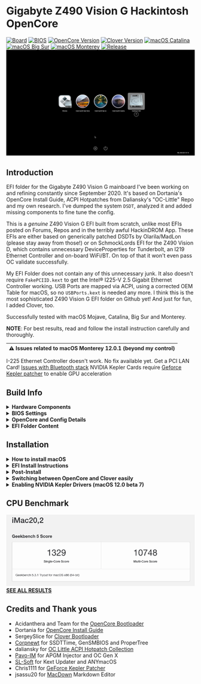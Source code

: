 # Gigabyte Z490 Vision G Hackintosh OpenCore
[![Board](https://img.shields.io/badge/Gigabyte-Z490_Vision_G-blueviolet.svg)](https://www.gigabyte.com/Motherboard/Z490-VISION-G-rev-1x#kf)
[![BIOS](https://img.shields.io/badge/BIOS-F21a-important.svg)](https://www.gigabyte.com/Motherboard/Z490-VISION-G-rev-1x/support#support-dl-bios)
[![OpenCore Version](https://img.shields.io/badge/OpenCore-0.7.5-blue.svg)](https://github.com/acidanthera/OpenCorePkg/releases/latest)
[![Clover Version](https://img.shields.io/badge/Clover-r5141-green.svg)](https://github.com/CloverHackyColor/CloverBootloader/releases/tag/5139)
[![macOS Catalina](https://img.shields.io/badge/macOS-10.15-white.svg)](https://www.apple.com/li/macos/catalina/)
[![macOS Big Sur](https://img.shields.io/badge/macOS-11.6-white.svg)](https://www.apple.com/macos/big-sur/)
[![macOS Monterey](https://img.shields.io/badge/macOS-12.0.1-white.svg)](https://www.apple.com/macos/monterey/)
[![Release](https://img.shields.io/badge/Download-latest-success.svg)](https://github.com/5T33Z0/Gigabyte-Z490-Vision-G-Hackintosh-OpenCore/releases/latest)
![](https://raw.githubusercontent.com/5T33Z0/Gigabyte-Z490-Vision-G-Hackintosh-OpenCore/main/Pics/BootPicker.png)

## Introduction

EFI folder for the Gigabyte Z490 Vision G mainboard I've been working on and refining constantly since September 2020. It's based on Dortania's OpenCore Install Guide, ACPI Hotpatches from Daliansky's "OC-Little" Repo and my own research. I've dumped the system `DSDT`, analyzed it and added missing components to fine tune the config. 

This is a *genuine* Z490 Vision G EFI built from scratch, unlike most EFIs posted on Forums, Repos and in the terribly awful HackinDROM App. These EFIs are either based on generically patched DSDTs by Olarila/MadLon (please stay away from those!) or on SchmockLords EFI for the Z490 Vision D, which contains unnecessary DeviceProperties for Tunderbolt, an I219 Ethernet Controller and on-board WiFi/BT. On top of that it won't even pass OC validate successfully.

My EFI Folder does not contain any of this unnecessary junk. It also doesn't require `FakePCIID.kext` to get the Intel® I225-V 2.5 Gigabit Ethernet Controller working. USB Ports are mapped via ACPI, using a corrected OEM Table for macOS, so no `USBPorts.kext` is needed any more. I think this is the most sophisticated Z490 Vision G EFI folder on Github yet! And just for fun, I added Clover, too.

Successfully tested with macOS Mojave, Catalina, Big Sur and Monterey.

**NOTE**: For best results, read and follow the install instruction carefully and thoroughly.

| :warning: Issues related to macOS Monterey 12.0.1 (beyond my control)|
|:-------------------------------------------------|
I-225 Ethernet Controller doesn't work. No fix available yet. Get a PCI LAN Card!
[Issues with Bluetooth stack](https://dortania.github.io/OpenCore-Install-Guide/extras/monterey.html#bluetooth)
NVIDIA Kepler Cards require [Geforce Kepler patcher](https://github.com/chris1111/Geforce-Kepler-patcher) to enable GPU acceleration
		
## Build Info

<details>
<summary><strong>Hardware Components</strong></summary>

### System Specs

| Component             | Details                                                 |
| :---------------------|-------------------------------------------------------- |
| Mainboard             | Gigabyte Z490 Vision G                                  |
| BIOS		        | F21a. F5 or higher is required to disable `CFG Lock`. Otherwise use Kernel Quirk `AppleXcpmCfgLock`|
| CPU                   | Intel® Core i9 10850K (Codename Comet Lake)             |
| RAM                   | 32 GB DDR4 2400 Crucial Ballistix Sport LT              |
| iGPU		        | Intel® UHD 630. Set-up for computing tasks only. For running a display [use this Framebuffer-Patch](https://github.com/5T33Z0/Gigabyte-Z490-Vision-G-Hackintosh-OpenCore/blob/main/Additional%20Files/Intel%20UHD%20630_HDMI_DP_Framebuffer-Patch.plist) |
| GPU                   | MSI Geforce GTX 760 Twin Frozr Gaming                   |
| Audio                 | Realtek® ALC1220-VB (Layout-id: `28`)                   |
| Ethernet (onboard)    | Intel® 2.5GbE LAN (requires macOS 10.15 or newer)       |
| Ethernet (PCI Card)   | Intel® PRO/1000 PT Dual Port Server Adapter (amy macOS) |

</details>
<details>
<summary><strong>BIOS Settings</strong></summary>

### BIOS Settings

* **Tweaker [TAB]**
	* Extreme Memory Profile (XMP): Enabled (if supported by RAM)
	* Advanced CPU Settings
		* VT-d: Enabled (disabled in config.plist anyway, so only relevant to Windows)
		* Intel Speed Shit: Enabled
* **Settings [TAB]**
	* Platform Power
		* Platform Power Management: Enabled
		* PEG ASPM: Enabled
		* PCH ASPM: Enabled
		* DMI ASPM: Enabled 
		* ErP: Enabled (so USB Power turns off, after PC is shut down)
	* IO Ports
		* Internal Graphics: enabled (if CPU has integrated graphics). **NOTE**: The config.plist uses dGPU for Display(s) and iGPU for computational tasks only by default. If you want to use the iGPU to drive a display you need a different Framebuffer Patch (see "EFI Install Instructions" for details).
		* OnBoard LAN Controller: Enabled
		* Audio Controller: Enabled (if On-Board Sound Card is used)
		* Above 4G Decoding: Enabled
		* Re-Size BAR Support: Disabled
		* IOAPIC 24-119 Entries: Enabled
		* Super IO Configuration
			* Serial Port: Disabled
		* USB Configuration
			* Legacy USB Support: Disabled
			* XHCI Hand-off: Enabled
		* Network Stack Configuration
			* Network Stack: Disabled
* **Boot [TAB]**
	* CFGLock: Disabled (Option only available on newer BIOS versions)
	* Windows 10 Features: Windows 10 
	* CSM: Disabled (to get rid of legacy code from `DSDT`)
</details>
<details>
<summary><strong>OpenCore and Config Details</strong></summary>
	
### OpenCore Details

* **Version**: 0.7.5 (check comments in `config.plist` for details)
* **Compatible macOS**: 10.14 (Mojave), 10.15.7 (Catalina), 11.5+ (Big Sur), 12.0.1 (Monterey)
* **System Definition:** `iMac20,2` (SMBIOS Infos need to be added with [**OCAT**](https://github.com/ic005k/QtOpenCoreConfig)).
* **ACPI Patches:** `SSDT-AWAC`, `SSDT-EC-USBX`, `SSDT-PLUG`, `SSDT-SBUS-MCHC`, `SSDT-PPMC`, `SSDT-PORTS`
* **OpenCanopy Enabled**: `yes`
* **Iconset**: `modern`
* **Chime**: `no`
* **FileVault**: `no`
* **SecureBootModel**: `Disabled`
* **USB Ports Mapped:** `yes`. Details [here](https://github.com/5T33Z0/Gigabyte-Z490-Vision-G-Hackintosh-OpenCore/blob/main/Additional%20Files/USB_Ports_List.pdf)
* **csr-active-config:** macOS Mojave/Catalina: `FF070000`, Big Sur/Monterey: `67080000`

### Note about Kexts
The following Kexts are disabled by default since I don't know which CPU and Hard Disk you are using:
- `CPUFriend.kext` and `CPUFriendDataProvider.kext`. Create your own DataProvider.kext using [CPUFriendFriend](https://github.com/corpnewt/CPUFriendFriend), replace it and reenable the kext as well as `CPUFriend.kext`)
- `NVMeFix.kext`: recommended for all 3rd part NVME drives
</details>
<details>
<summary><strong>EFI Folder Content</strong></summary>

### EFI Folder Structure

```
EFI
├── BOOT
│   └── BOOTx64.efi
└── OC
    ├── ACPI
    │   ├── SSDT-AWAC-DISABLE.aml
    │   ├── SSDT-EC-USBX.aml
    │   ├── SSDT-PLUG.aml
    │   ├── SSDT-PORTS.aml
    │   ├── SSDT-PPMC.aml
    │   └── SSDT-SBUS-MCHC.aml
    ├── Drivers
    │   ├── HfsPlus.efi
    │   ├── OpenCanopy.efi
    │   └── OpenRuntime.efi
    ├── Kexts
    │   ├── AppleALC.kext
    │   ├── CPUFriend.kext
    │   ├── CPUFriendDataProvider.kext
    │   ├── Lilu.kext
    │   ├── NVMeFix.kext
    │   ├── RestrictEvents.kext
    │   ├── SMCProcessor.kext
    │   ├── SMCSuperIO.kext
    │   ├── VirtualSMC.kext
    │   └── WhateverGreen.kext
    ├── OpenCore.efi
    ├── Resources (NOTE: removed files of sub-folders from tree view to reduce clutter)
    │   ├── Font
    │   ├── Image
    │   │   └── Acidanthera
    │   │       ├── Chardonnay
    │   │       ├── GoldenGate
    │   │       └── Syrah
    │   └── Label
    ├── config.plist
    └── config_iMac19,1.plist
```
</details>

## Installation
<details>
<summary><strong>How to install macOS</strong></summary>

### Installing macOS
If you already have macOS installed but want to perform a clean install, you can either download macOS from the App Store or use [**ANYmacOS**](https://www.sl-soft.de/en/anymacos/). It's a hassle-free app than can download macOS High Sierra, Catalina and Big Sur. It also can create a USB Installer for you. And if you create multiple HFS partitions in the correct sizes, you can use it to create a multi macOS Installer USB Stick as well. 

If you are on Windows or Linux, follow the guide provided by [Dortania](https://dortania.github.io/OpenCore-Install-Guide/installer-guide/#making-the-installer)
</details>
<details>
<summary><strong>EFI Install Instructions</strong></summary>

### EFI Install Guide for OpenCore 
	
1. Download latest OC EFI Release and unpack it
2. Select the config of your choice and rename it to `config.plist`
3. Open `config.plist` and adjust the following parameters according to your hardware and software configuration:
	- Change `csr-active-config` based on the macOS version to disable SIP: 
		- For High Sierra: `FF030000` (0x3FF)
    	- For Mojave/Catalina: `FF070000` (0x7FF)
    	- For Big Sur: `67080000` (0x867)
    	- For Monterey: `EF0F0000` (0xFEF)
	- AMD GPUs may require additional `boot-args`. Check WhateverGreen repo to find out which you need.
	- If you want to use the Intel UHD 630 integrated graphics to drive a display, do the following in `DeviceProperties` > `Add`:
		- Disable `PciRoot(0x0)/Pci(0x2,0x0)`(put a `##` in front of it)
		- Enable `#PciRoot(0x0)/Pci(0x2,0x0)` (delete the `#`)
4. Getting the Intel(R) I225-V Ethernet Controller to work:
	- macOS Big Sur/Monterey users don't have to change anything here. But for the sake of completeness, this is what you would have to do otherwise:
	
		1. Disable (comment-out) `DeviceProperties` > `PciRoot(0x0)/Pci(0x1C,0x1)/Pci(0x0,0x0)`(put a `#` in front of it) 
		2. Go to `Kernel` > `Patch` and disable `I225-V Patch`.
		3. Add boot-arg `dk.e1000=0`</br> 
	
		**NOTE**: For getting the I225 Controller to work in macOS Monterey, version beta 7 is required at least!
		
	- macOS Catalina and Big Sur Users (up to macOS version 11.3 ≤ Kernel 20.4) need to do the following:

		1. Enable (un-comment) `DeviceProperties` > `#PciRoot(0x0)/Pci(0x1C,0x1)/Pci(0x0,0x0)`
		2. Go to `Kernel` > `Patch` and enable `I225-V Patch`.
		3. Delete/disable boot-arg `dk.e1000=0`

	- macOS Mojave: I225-V is not supported. Needs additional PCI Card (See "Hardware Components").
	
	**NOTE**: In fact, you could leave the Device Property, Kernel Patch and boot-arg enabled for macOS Catalina and Big Sur/Monterey altogether, since the patch only is applied to Catalina and the boot-arg takes care of picking the correct Ethernet Driver in Big Sur/Monterey. But I think it's cleaner to just enable what's necessary for each OS unless you run a multiboot setup with both Catalina and Big Sur. Then it's probably easier to leave the Device Property, the Kernel Patch and boot-arg enabled. See this discussion for more insight: https://github.com/dortania/bugtracker/issues/213

5. Create SMBIOS infos for `iMac20,2` to the config.plist and save it.
6. Copy the EFI Folder to a FAT32 formatted USB Stick
7. Reboot from USB Stick
8. Perform an NVRAM Reset (hit Space Bar to reveal Tools)
9. Boot macOS
10. If your system boots successfully, mount your ESP and copy over the EFI Folder to you HDD/SSD and reboot.
11. Continue with Post-Install!
</details>
<details>
<summary><strong>Post-Install</strong></summary>

### Strengthen Security
Once you got macOS running, change the following settings to make your system more secure:

- Change UEFI > APFS: `MinDate` and `MinVersion` from `-1` (disabled) to the correct values for the macOS version you are using. A list with the correct values for macOS High Sierra up to Big Sur can be found [here](https://github.com/acidanthera/OpenCorePkg/blob/master/Include/Acidanthera/Library/OcApfsLib.h).</br>

	**BACKGROUND**: OpenCore 0.7.2 introduced a new security feature which prevents the APFS driver from loading if it does not match OS-specific Date (`MinDate`) and Version (`MinVersion`). If left at their default value `0` (as set in the `sample.plist`), the macOS partition will not show up in the Boot Picker unless Big Sur or newer is installed. For ease of use (and since I don't know which macOS you will be using) I've deactivated this feature. If you plan to setup a multiboot system running various iterations of macOS you probably should leave it at `-1`. Otherwise you won't be able to boot older macOSes.

- Change `SecureBootModel`from `Disabled` to `j185f` (for iMac20,2) or `j185` (for iMac20,1). **NOTE**: Only applicable to macOS Catalina and newer. You should test these settings first using a USB flash drive since it can prevent the system from booting. Disable it for installing macOS Monterey if you have issues.
	
### Optimizing CPU Power Management
Use [CPUFriendFriend](https://github.com/corpnewt/CPUFriendFriend) to generate a `CPUFriendDataProvider.kext` to optimize the CPU Power Management for a more efficient overall performance. You can [follow this Guide](https://github.com/5T33Z0/Gigabyte-Z490-Vision-G-Hackintosh-OpenCore/blob/main/Additional%20Files/CPU_Power_Management_EN.pdf) to create your own. Once you're done, reboot. Have a look at the CPU behavior using Intel Power Gadget. The CPU idle frequency should be lower now:

![image](https://github.com/5T33Z0/Gigabyte-Z490-Vision-G-Hackintosh-OpenCore/blob/main/Pics/CPU_PM.png)

### Enabling AGPM (Apple Graphics Power Management) for dedicated GPUs (NVIDIA and AMD)

- Generate an `AGPMInjector.kext` for your GPU using [AGPMInjector](https://github.com/Pavo-IM/AGPMInjector) 
- Copy it to `EFI\OC\Kexts`
- Enable the entry in the `config.plist`
- Save and reboot.
- Open [IORegistryExplorer](https://github.com/utopia-team/IORegistryExplorer/releases) and search for`PR00`. CPU Power Management and AGPM are working correctly if it looks like this: </br>
	![](https://github.com/5T33Z0/Gigabyte-Z490-Vision-G-Hackintosh-OpenCore/blob/main/Pics/AGPMEnabler.png)

### Calculating Scan Policy (optional)
The items displayed in the Boot Picker Menu are based on a combination of bits representing supported devices (SATA, NVME, USB, etc.) and file systems (APFS, HFS, NTFS, etc.). There are 24 bits which can be turned on and off to modify what's displayed in the Boot Picker. The combination of selected bits create what's called the `ScanPolicy`. It's located under Misc > Security in the `config.plist.` The default value of my EFI is `0` (everything). Although this is great for compatibility, it will also display EFI Folders on drives which are not the boot drive as well.

To change the `ScanPolicy` to your liking, you can make use of this online calculator: https://oc-scanpolicy.vercel.app/. I am using `2687747` for example which hides EFI Folders and NTFS Drives. If I need windows I just boot it from the BIOS Boot Menu (F12).

**IMPORTANT**: Calculating a wrong `ScanPolicy` can lead to the Boot Picker being empty, so you can't boot into macOS. So make sure to test the value first by booting from FAT32 formatted USB Stick containing your EFI Folder with the new value for "Scan Policy".

### Changing Themes
Besides the 3 themes from Acidanthera which provide the standard macOS look and feel, I've added 2 additional themes by Chris1111: `Minimal` and `Minimal-SSD.` Neither of them is enabled by default. To enable them, do the following:

- Open `config.plist`
- Go to Misc > Boot and change `PickerVariant` to: `chris1111\Minimal` or `chris1111\Minimal-SSD`
- Save and reboot

To revert these changes, enter `Acidanthera\GoldenGate` as `PickerVariant` and change the Flavour of the NVRAM Reset Tool back to `Auto`.

**NOTE**: For more Post-Install tweaks and tips, check out my small collection of [Config Tweaks](https://github.com/5T33Z0/Gigabyte-Z490-Vision-G-Hackintosh-OpenCore/blob/main/Additional%20Files/OpenCore_Config_Tweaks_EN.md)
</details>
</details>
<details>
<summary><strong>Switching between OpenCore and Clover easily</strong></summary>

### Bootloader Chooser
I recently discovered [BootloaderChooser](https://github.com/jief666/BootloaderChooser) which lets you pick the bootloader of choice prior to booting. This is how the folder structure looks like:	
![](https://user-images.githubusercontent.com/76865553/134049430-31a289ee-c5f2-4982-8e0b-7a3728c0bf46.png)

Basically, you put the "Clover" Folder on the same level as the the "OC" Folder and then replace the "BootX64.efi" in the "BOOT" Folder with the one that come with the Bootloader Chooser. Then you can select which Bootloader you want to use. Pretty nice for setting up your USB flash drive having Clover and OC to chose from:

![1614718620_Screenshot2020-10-06at19_59_49 png c92924a458ee86f0a4ff504d7a9118a6](https://user-images.githubusercontent.com/76865553/134054798-0e0e1f96-b2d6-4447-9daf-44c4df3e9601.png)
</details>
<details>
<summary><strong>Enabling NVIDIA Kepler Drivers (macOS 12.0 beta 7)</strong></summary>

### Patching-in Kepler Drivers

Apple removed Keppler support from macOS Monterey beta 7. So users of NVIDIA GeForce Cards from the Kepler family need to patch them back in post-install using [**Geforce-Kepler-Patcher**](https://github.com/chris1111/Geforce-Kepler-patcher). If you require this patch,you can no longer boot with SIP enabled,so you have to disable it.
</details>

## CPU Benchmark
![image](https://raw.githubusercontent.com/5T33Z0/Gigabyte-Z490-Vision-G-Hackintosh-OpenCore/main/Pics/BigSur_Benchmark.png)</br>
[**SEE ALL RESULTS**](https://browser.geekbench.com/v5/cpu/5386949)

## Credits and Thank yous
- Acidanthera and Team for the [OpenCore Bootloader](https://github.com/acidanthera/OpenCorePkg)
- Dortania for [OpenCore Install Guide](https://dortania.github.io/OpenCore-Install-Guide/)
- SergeySlice for [Clover Bootloader](https://github.com/CloverHackyColor/CloverBootloader)
- [Corpnewt](https://github.com/corpnewt) for SSDTTime, GenSMBIOS and ProperTree
- daliansky for [OC Little ACPI Hotpatch Collection](https://github.com/5T33Z0/OC-Little-Translated) 
- [Pavo-IM](https://github.com/Pavo-IM/) for APGM Injector and OC Gen X
- [SL-Soft](https://www.sl-soft.de/software/) for Kext Updater and ANYmacOS
- Chris1111 for [GeForce Kepler Patcher](https://github.com/chris1111/Geforce-Kepler-patcher)
- jsassu20 for [MacDown](https://macdown.uranusjr.com/) Markdown Editor
